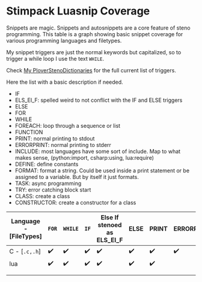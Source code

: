 # Stimpack Luasnip Coverage

Snippets are magic. Snippets and autosnippets are a core feature of steno
programming. This table is a graph showing basic snippet coverage for various
programming languages and filetypes.

My snippet triggers are just the normal keywords but capitalized, so to trigger
a while loop I use the text `WHILE`.

Check [My PloverStenoDictionaries](https://github.com/derekthecool/PloverStenoDictionaries/blob/master/plover/neovim/neovim_core_commands.md#core-programming-items)
for the full current list of triggers.

Here the list with a basic description if needed.

- IF
- ELS_EI_F: spelled weird to not conflict with the IF and ELSE triggers
- ELSE
- FOR
- WHILE
- FOREACH: loop through a sequence or list
- FUNCTION
- PRINT: normal printing to stdout
- ERRORPRINT: normal printing to stderr
- INCLUDE: most languages have some sort of include. Map to what makes sense,
  (python:import, csharp:using, lua:require)
- DEFINE: define constants
- FORMAT: format a string. Could be used inside a print statement or be assigned
  to a variable. But by itself it just formats.
- TASK: async programming
- TRY: error catching block start
- CLASS: create a class
- CONSTRUCTOR: create a constructor for a class

| Language - [FileTypes] | `FOR` | `WHILE` | `IF` | Else If stenoed as ELS_EI_F | ELSE | PRINT | ERRORPRINT | `INCLUDE` | `DEFINE` | FORMAT | TASK | TRY | CLASS | CONSTRUCTOR |
| ---------------------- | ----- | ------- | ---- | --------------------------- | ---- | ----- | ---------- | --------- | -------- | ------ | ---- | --- | ----- | ----------- |
| C - [`.c,.h`]          | ✔️     | ✔️       | ✔️    | ✔️                           | ✔️    | ✔️     | ✔️          | ✔️         | ✔️        | ✔️      | ✔️    | ✔️   | ⛔    | ⛔          |
| lua                    | ✔️     | ✔️       | ✔️    | ✔️                           | ✔️    | ✔️     |            |           |          | ✔️      |      |     |       |             |
|                        |       |         |      |                             |      |       |            |           |          |        |      |     |       |             |
|                        |       |         |      |                             |      |       |            |           |          |        |      |     |       |             |
